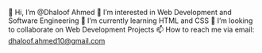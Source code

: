 👋 Hi, I’m @Dhaloof Ahmed
👀 I’m interested in Web Development and Software Engineering
🌱 I’m currently learning HTML and CSS
💞️ I’m looking to collaborate on Web Development Projects
📫 How to reach me via email: dhaloof.ahmed10@gmail.com
